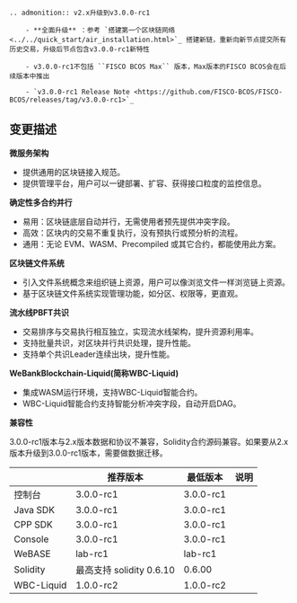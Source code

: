 ```eval_rst
.. admonition:: v2.x升级到v3.0.0-rc1

    - **全面升级** ：参考 `搭建第一个区块链网络 <../../quick_start/air_installation.html>`_ 搭建新链，重新向新节点提交所有历史交易，升级后节点包含v3.0.0-rc1新特性

    - v3.0.0-rc1不包括 ``FISCO BCOS Max`` 版本，Max版本的FISCO BCOS会在后续版本中推出

    - `v3.0.0-rc1 Release Note <https://github.com/FISCO-BCOS/FISCO-BCOS/releases/tag/v3.0.0-rc1>`_
```

## 变更描述

**微服务架构**
- 提供通用的区块链接入规范。
- 提供管理平台，用户可以一键部署、扩容、获得接口粒度的监控信息。

**确定性多合约并行**
- 易用：区块链底层自动并行，无需使用者预先提供冲突字段。
- 高效：区块内的交易不重复执行，没有预执行或预分析的流程。
- 通用：无论 EVM、WASM、Precompiled 或其它合约，都能使用此方案。

**区块链文件系统**
- 引入文件系统概念来组织链上资源，用户可以像浏览文件一样浏览链上资源。
- 基于区块链文件系统实现管理功能，如分区、权限等，更直观。

**流水线PBFT共识**
- 交易排序与交易执行相互独立，实现流水线架构，提升资源利用率。
- 支持批量共识，对区块并行共识处理，提升性能。
- 支持单个共识Leader连续出块，提升性能。

**WeBankBlockchain-Liquid(简称WBC-Liquid)**
- 集成WASM运行环境，支持WBC-Liquid智能合约。
- WBC-Liquid智能合约支持智能分析冲突字段，自动开启DAG。


**兼容性**

3.0.0-rc1版本与2.x版本数据和协议不兼容，Solidity合约源码兼容。如果要从2.x版本升级到3.0.0-rc1版本，需要做数据迁移。

|            | 推荐版本                 | 最低版本  | 说明 |
|------------|--------------------------|-----------|------|
| 控制台     | 3.0.0-rc1                | 3.0.0-rc1 |      |
| Java SDK   | 3.0.0-rc1                | 3.0.0-rc1 |      |
| CPP SDK    | 3.0.0-rc1                | 3.0.0-rc1 |      |
| Console    | 3.0.0-rc1                | 3.0.0-rc1 |      |
| WeBASE     | lab-rc1                  | lab-rc1   |      |
| Solidity   | 最高支持 solidity 0.6.10 | 0.6.00    |      |
| WBC-Liquid | 1.0.0-rc2                | 1.0.0-rc2 |      |
